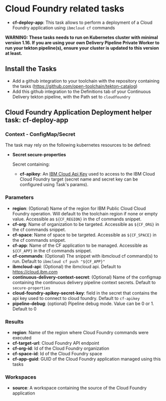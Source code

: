 # Cloud Foundry related tasks

- **cf-deploy-app**: This task allows to perform a deployment of a Cloud Foundry application using `ibmcloud cf` commands

**WARNING: These tasks needs to run on Kubernetes cluster with minimal version 1.16. If you are using your own Delivery Pipeline Private Worker to run your tekton pipeline(s), ensure your cluster is updated to this version at least.**

## Install the Tasks
- Add a github integration to your toolchain with the repository containing the tasks (https://github.com/open-toolchain/tekton-catalog)
- Add this github integration to the Definitions tab of your Continuous Delivery tekton pipeline, with the Path set to `cloudfoundry`

## Cloud Foundry Application Deployment helper task: cf-deploy-app

### Context - ConfigMap/Secret

  The task may rely on the following kubernetes resources to be defined:

* **Secret secure-properties**

  Secret containing:
  * **cf-apikey**: An [IBM Cloud Api Key](https://cloud.ibm.com/iam/apikeys) used to access to the IBM Cloud Cloud Foundry target (secret name and secret key can be configured using Task's params).

### Parameters

*  **region**: (Optional) Name of the region for IBM Public Cloud Cloud Foundry operation. Will default to the toolchain region if none or empty value. Accessible as `${CF_REGION}` in the cf commands snippet.
*  **cf-org**: Name of organization to be targeted. Accessible as `${CF_ORG}` in the cf commands snippet.
*  **cf-space**: Name of space to be targeted. Accessible as `${CF_SPACE}` in the cf commands snippet.
*  **cf-app**: Name of the CF application to be managed. Accessible as `${CF_APP}` in the cf commands snippet.
*  **cf-commands**: (Optional) The snippet with ibmcloud cf command(s) to run. Default to `ibmcloud cf push "${CF_APP}"`
*  **ibmcloud-api**: (Optional) the ibmcloud api. Default to https://cloud.ibm.com
*  **continuous-delivery-context-secret**: (Optional) Name of the configmap containing the continuous delivery pipeline context secrets. Default to `secure-properties`
*  **cloud-foundry-apikey-secret-key**: field in the secret that contains the api key used to connect to cloud foundry. Default to `cf-apikey`
* **pipeline-debug**: (optional) Pipeline debug mode. Value can be 0 or 1. Default to 0

### Results

* **region**: Name of the region where Cloud Foundry commands were executed
* **cf-target-url**: Cloud Foundry API endpoint
* **cf-org-id**: Id of the Cloud Foundry organization
* **cf-space-id**: Id of the Cloud Foundry space
* **cf-app-guid**: GUID of the Cloud Foundry application managed using this tasks

### Workspaces

* **source**: A workspace containing the source of the Cloud Foundry application

